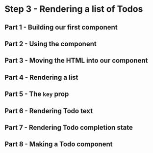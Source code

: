 # Step 3 - Rendering a list of Todos

## Part 1 - Building our first component

## Part 2 - Using the component

## Part 3 - Moving the HTML into our component

## Part 4 - Rendering a list

## Part 5 - The `key` prop

## Part 6 - Rendering Todo text

## Part 7 - Rendering Todo completion state

## Part 8 - Making a Todo component
